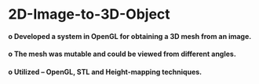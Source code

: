 # 2D-Image-to-3D-Object

#### o Developed a system in OpenGL for obtaining a 3D mesh from an image.
#### o The mesh was mutable and could be viewed from different angles.
#### o Utilized – OpenGL, STL and Height-mapping techniques.
